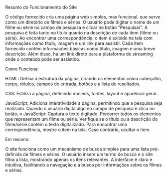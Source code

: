 Resumo do Funcionamento do Site

O código fornecido cria uma página web simples, mas funcional, que serve como um diretório de filmes e séries. O usuário pode digitar o nome de um filme ou série no campo de pesquisa e clicar no botão "Pesquisar". A pesquisa é feita tanto no título quanto na descrição de cada item (filme ou série). Ao encontrar uma correspondência, o item é exibido na tela com informações como título, imagem e um link para assistir. Cada item fornecido contém informações básicas como título, imagem e uma breve descrição. Além disso, há um link direto para a plataforma de streaming onde o conteúdo pode ser assistido.

Como Funciona:

HTML: Defina a estrutura da página, criando os elementos como cabeçalho, corpo, rótulos, campos de entrada, botões e a lista de resultados.

CSS: Estiliza a página, definindo núcleos, fontes, layout e aparência geral.

JavaScript: Adiciona interatividade à página, permitindo que a pesquisa seja realizada. Quando o usuário digita algo no campo de pesquisa e clica no botão, o JavaScript: Captura o texto digitado. Percorrer todos os elementos que representam um filme ou série. Verifique se o título ou a descrição do filme/série contém o texto digitalizado. Para encontrar uma correspondência, mostre o item na tela. Caso contrário, ocultar o item.

Em resumo:

O site funciona como um mecanismo de busca simples para uma lista pré-definida de filmes e séries. O usuário insere um termo de busca e o site filtra a lista, mostrando apenas os itens relevantes. A interface é clara e intuitiva, facilitando a navegação e a busca por informações sobre os filmes e séries.
